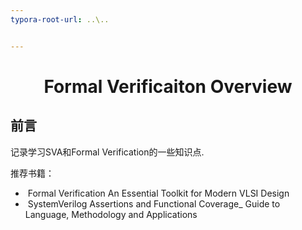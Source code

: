 ```yaml
---
typora-root-url: ..\..


---
```


# <center>Formal Verificaiton Overview</center>

## 前言

记录学习SVA和Formal Verification的一些知识点.

推荐书籍： 

- ​	Formal Verification An Essential Toolkit for Modern VLSI Design  
- ​    SystemVerilog Assertions and Functional Coverage_ Guide to Language, Methodology and Applications

